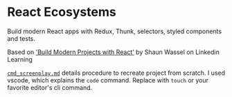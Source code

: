 # React Ecosystems

Build modern React apps with Redux, Thunk, selectors, styled components and tests. 

Based on ['Build Modern Projects with React'][1] by Shaun Wassel on Linkedin Learning

[`cmd_screenplay.md`](cmd_screenplay.md)  details procedure to recreate project from scratch. 
I used vscode, which explains the `code` command. Replace with `touch` or your favorite editor's cli command.  

[1]: https://www.linkedin.com/learning/building-modern-projects-with-react 